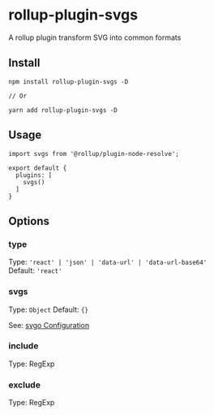 # rollup-plugin-svgs
A rollup plugin transform SVG into common formats

## Install

```
npm install rollup-plugin-svgs -D

// Or

yarn add rollup-plugin-svgs -D
```

## Usage

```
import svgs from '@rollup/plugin-node-resolve';

export default {
  plugins: [
    svgs()
  ]
}
```

## Options

### type

Type: `'react' | 'json' | 'data-url' | 'data-url-base64'`  
Default: `'react'`

### svgs

Type: `Object`
Default: `{}`

See: [svgo Configuration](https://www.npmjs.com/package/svgo#Configuration)

### include

Type: RegExp

### exclude

Type: RegExp
